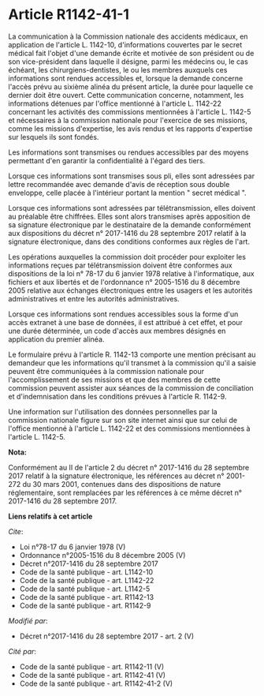 # Article R1142-41-1

La communication à la Commission nationale des accidents médicaux, en application de l'article L. 1142-10, d'informations
couvertes par le secret médical fait l'objet d'une demande écrite et motivée de son président ou de son vice-président dans
laquelle il désigne, parmi les médecins ou, le cas échéant, les chirurgiens-dentistes, le ou les membres auxquels ces
informations sont rendues accessibles et, lorsque la demande concerne l'accès prévu au sixième alinéa du présent article, la
durée pour laquelle ce dernier doit être ouvert. Cette communication concerne, notamment, les informations détenues par
l'office mentionné à l'article L. 1142-22 concernant les activités des commissions mentionnées à l'article L. 1142-5 et
nécessaires à la commission nationale pour l'exercice de ses missions, comme les missions d'expertise, les avis rendus et les
rapports d'expertise sur lesquels ils sont fondés. 

Les informations sont transmises ou rendues accessibles par des moyens permettant d'en garantir la confidentialité à l'égard
des tiers. 

Lorsque ces informations sont transmises sous pli, elles sont adressées par lettre recommandée avec demande d'avis de
réception sous double enveloppe, celle placée à l'intérieur portant la mention " secret médical ". 

Lorsque ces informations sont adressées par télétransmission, elles doivent au préalable être chiffrées. Elles sont alors
transmises après apposition de sa signature électronique par le destinataire de la demande conformément aux dispositions du
décret n° 2017-1416 du 28 septembre 2017 relatif à la signature électronique, dans des conditions conformes aux règles de
l'art. 

Les opérations auxquelles la commission doit procéder pour exploiter les informations reçues par télétransmission doivent
être conformes aux dispositions de la loi n° 78-17 du 6 janvier 1978 relative à l'informatique, aux fichiers et aux libertés
et de l'ordonnance n° 2005-1516 du 8 décembre 2005 relative aux échanges électroniques entre les usagers et les autorités
administratives et entre les autorités administratives. 

Lorsque ces informations sont rendues accessibles sous la forme d'un accès extranet à une base de données, il est attribué à
cet effet, et pour une durée déterminée, un code d'accès aux membres désignés en application du premier alinéa. 

Le formulaire prévu à l'article R. 1142-13 comporte une mention précisant au demandeur que les informations qu'il transmet à
la commission qu'il a saisie peuvent être communiquées à la commission nationale pour l'accomplissement de ses missions et
que des membres de cette commission peuvent assister aux séances de la commission de conciliation et d'indemnisation dans les
conditions prévues à l'article R. 1142-9. 

Une information sur l'utilisation des données personnelles par la commission nationale figure sur son site internet ainsi que
sur celui de l'office mentionné à l'article L. 1142-22 et des commissions mentionnées à l'article L. 1142-5.

**Nota:**

Conformément au II de l'article 2 du décret n° 2017-1416 du 28 septembre 2017 relatif à la signature électronique, les
références au décret n° 2001-272 du 30 mars 2001, contenues dans des dispositions de nature réglementaire, sont remplacées
par les références à ce même décret n° 2017-1416 du 28 septembre 2017.

**Liens relatifs à cet article**

_Cite_:

  - Loi n°78-17 du 6 janvier 1978 (V)
  - Ordonnance n°2005-1516 du 8 décembre 2005 (V)
  - Décret n°2017-1416 du 28 septembre 2017
  - Code de la santé publique - art. L1142-10
  - Code de la santé publique - art. L1142-22
  - Code de la santé publique - art. L1142-5
  - Code de la santé publique - art. R1142-13
  - Code de la santé publique - art. R1142-9

_Modifié par_:

  - Décret n°2017-1416 du 28 septembre 2017 - art. 2 (V)

_Cité par_:

  - Code de la santé publique - art. R1142-11 (V)
  - Code de la santé publique - art. R1142-41 (V)
  - Code de la santé publique - art. R1142-41-2 (V)
